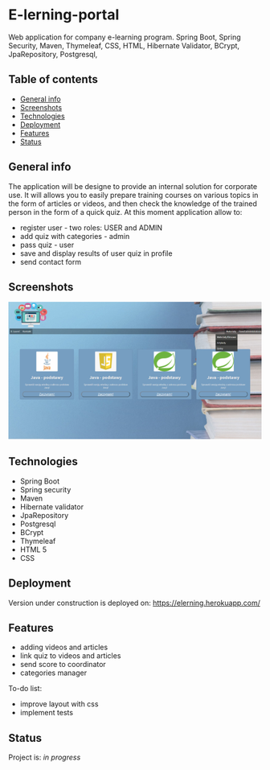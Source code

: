 # E-lerning-portal
Web application for company e-learning program. Spring Boot, Spring Security, Maven, Thymeleaf, CSS, HTML, Hibernate Validator, BCrypt, JpaRepository, Postgresql,

## Table of contents
* [General info](#general-info)
* [Screenshots](#screenshots)
* [Technologies](#technologies)
* [Deployment](#deployment)
* [Features](#features)
* [Status](#status)


## General info
The application will be designe to provide an internal solution for corporate use. It will allows you to easily prepare training courses on various topics in the form of articles or videos, and then check the knowledge of the trained person in the form of a quick quiz. At this moment application allow to:
* register user - two roles: USER and ADMIN
* add quiz with categories - admin
* pass quiz - user
* save and display results of user quiz in profile
* send contact form 

## Screenshots
![screenshot](./screen.png)

## Technologies
* Spring Boot
* Spring security
* Maven
* Hibernate validator
* JpaRepository
* Postgresql
* BCrypt
* Thymeleaf
* HTML 5
* CSS


## Deployment
Version under construction is deployed on: https://elerning.herokuapp.com/


## Features
* adding videos and articles
* link quiz to videos and articles
* send score to coordinator
* categories manager

To-do list:
* improve layout with css
* implement tests

## Status
Project is: _in progress_
